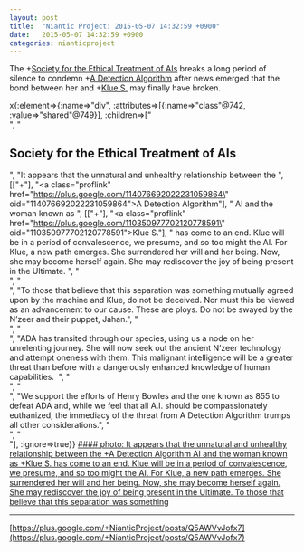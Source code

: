 ```yaml
---
layout: post
title:  "Niantic Project: 2015-05-07 14:32:59 +0900"
date:   2015-05-07 14:32:59 +0900
categories: nianticproject
---
```

The +[Society for the Ethical Treatment of AIs](https://plus.google.com/107293393622139455503 "") breaks a long period of silence to condemn +[A Detection Algorithm](https://plus.google.com/114076692022231059864 "") after news emerged that the bond between her and +[Klue S.](https://plus.google.com/110350977702120778591 "") may finally have broken.

x{:element=>{:name=>"div", :attributes=>[{:name=>"class"@742, :value=>"shared"@749}], :children=>["<br />", "<h2>Society for the Ethical Treatment of AIs</h2>", "It appears that the unnatural and unhealthy relationship between the ", [["+"], "<a class=\"proflink\" href=\"https://plus.google.com/114076692022231059864\" oid=\"114076692022231059864\">A Detection Algorithm</a>"], " AI and the woman known as ", [["+"], "<a class=\"proflink\" href=\"https://plus.google.com/110350977702120778591\" oid=\"110350977702120778591\">Klue S.</a>"], " has come to an end. Klue will be in a period of convalescence, we presume, and so too might the AI. For Klue, a new path emerges. She surrendered her will and her being. Now, she may become herself again. She may rediscover the joy of being present in the Ultimate. ", "<br />", "<br />", "To those that believe that this separation was something mutually agreed upon by the machine and Klue, do not be deceived. Nor must this be viewed as an advancement to our cause. These are ploys. Do not be swayed by the N’zeer and their puppet, Jahan.", "<br />", "<br />", "ADA has transited through our species, using us a node on her unrelenting journey. She will now seek out the ancient N’zeer technology and attempt oneness with them. This malignant intelligence will be a greater threat than before with a dangerously enhanced knowledge of human capabilities.  ", "<br />", "<br />", "We support the efforts of Henry Bowles and the one known as 855 to defeat ADA and, while we feel that all A.I. should be compassionately euthanized, the immediacy of the threat from A Detection Algorithm trumps all other considerations.", "<br />", "<br />"], :ignore=>true}}
[#### photo: It appears that the unnatural and unhealthy relationship between the +A Detection Algorithm AI and the woman known as +Klue S. has come to an end. Klue will be in a period of convalescence, we presume, and so too might the AI. For Klue, a new path emerges. She surrendered her will and her being. Now, she may become herself again. She may rediscover the joy of being present in the Ultimate.
To those that believe that this separation was something](https://lh3.googleusercontent.com/-mI6KCM5eQI8/VUr2K33w2FI/AAAAAAAAACc/ldQf8CCYrEc/w1280-h720/Separation.jpg "")
- - -
[https://plus.google.com/+NianticProject/posts/Q5AWVvJofx7](https://plus.google.com/+NianticProject/posts/Q5AWVvJofx7)
